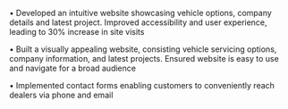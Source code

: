 • Developed an intuitive website showcasing vehicle options, company details and 
latest project. Improved accessibility and user experience, leading to 30% increase 
in site visits

• Built a visually appealing website, consisting vehicle servicing options, company 
information, and latest projects. Ensured website is easy to use and navigate for a 
broad audience

• Implemented contact forms enabling customers to conveniently reach dealers via 
phone and email
